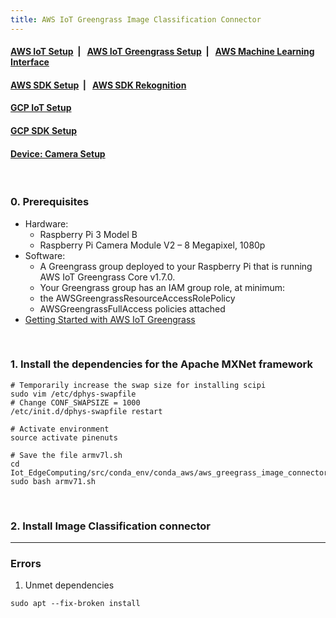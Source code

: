 ```yaml
---
title: AWS IoT Greengrass Image Classification Connector
---
```



####  [AWS IoT Setup](https://dujm.github.io/Iot_EdgeComputing/aws_iot)&nbsp;  | &nbsp;   [AWS IoT Greengrass Setup](https://dujm.github.io/Iot_EdgeComputing/aws_iot_greengrass)&nbsp;  | &nbsp;   [AWS Machine Learning Interface](https://dujm.github.io/Iot_EdgeComputing/aws_ml)

#### [AWS SDK Setup](https://dujm.github.io/Iot_EdgeComputing/aws_sdk_cli)&nbsp;  | &nbsp; [AWS SDK Rekognition](https://dujm.github.io/Iot_EdgeComputing/aws_sdk_reko)

#### [GCP IoT Setup](https://dujm.github.io/Iot_EdgeComputing/gcp_iot)

#### [GCP SDK Setup](https://dujm.github.io/Iot_EdgeComputing/gcp_sdk)

#### [Device: Camera Setup](https://dujm.github.io/Iot_EdgeComputing/device_cam)

<br>

###  0. Prerequisites
 * Hardware: 
   * Raspberry Pi 3 Model B
   * Raspberry Pi Camera Module V2 – 8 Megapixel, 1080p
 * Software: 
   * A Greengrass group deployed to your Raspberry Pi that is running AWS IoT Greengrass Core v1.7.0. 
   * Your Greengrass group has an IAM group role, at minimum:  
    * the AWSGreengrassResourceAccessRolePolicy  
    * AWSGreengrassFullAccess policies attached
  * [Getting Started with AWS IoT Greengrass](https://docs.aws.amazon.com/greengrass/latest/developerguide/gg-gs.html)

<br>

### 1. Install the dependencies for the Apache MXNet framework

```
# Temporarily increase the swap size for installing scipi
sudo vim /etc/dphys-swapfile
# Change CONF_SWAPSIZE = 1000
/etc/init.d/dphys-swapfile restart

# Activate environment
source activate pinenuts

# Save the file armv7l.sh
cd Iot_EdgeComputing/src/conda_env/conda_aws/aws_greegrass_image_connector
sudo bash armv71.sh
```

<br>

### 2. Install Image Classification connector


---
### Errors
1. Unmet dependencies
```
sudo apt --fix-broken install
```

